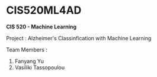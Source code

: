 # CIS520ML4AD

**CIS 520 - Machine Learning** 

Project : Alzheimer's Classinfication with Machine Learning 

Team Members : 
1. Fanyang Yu 
2. Vasiliki Tassopoulou 



